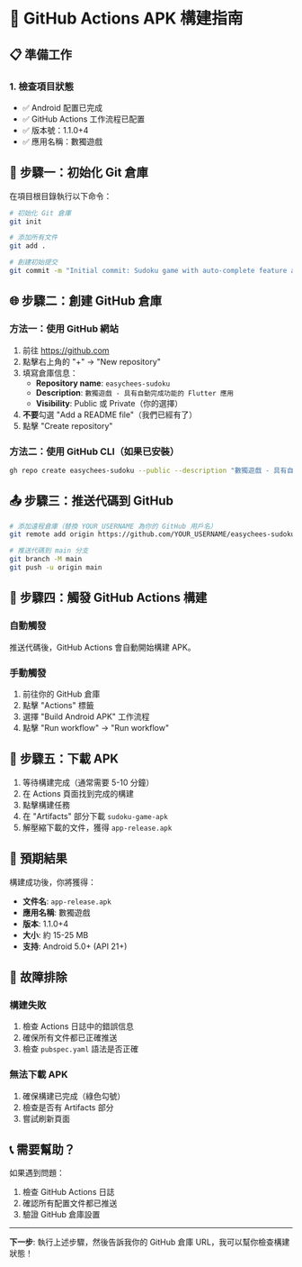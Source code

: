 # 🚀 GitHub Actions APK 構建指南

## 📋 準備工作

### 1. 檢查項目狀態
- ✅ Android 配置已完成
- ✅ GitHub Actions 工作流程已配置
- ✅ 版本號：1.1.0+4
- ✅ 應用名稱：數獨遊戲

## 🔧 步驟一：初始化 Git 倉庫

在項目根目錄執行以下命令：

```bash
# 初始化 Git 倉庫
git init

# 添加所有文件
git add .

# 創建初始提交
git commit -m "Initial commit: Sudoku game with auto-complete feature and Android support"
```

## 🌐 步驟二：創建 GitHub 倉庫

### 方法一：使用 GitHub 網站
1. 前往 https://github.com
2. 點擊右上角的 "+" → "New repository"
3. 填寫倉庫信息：
   - **Repository name**: `easychees-sudoku`
   - **Description**: `數獨遊戲 - 具有自動完成功能的 Flutter 應用`
   - **Visibility**: Public 或 Private（你的選擇）
4. **不要**勾選 "Add a README file"（我們已經有了）
5. 點擊 "Create repository"

### 方法二：使用 GitHub CLI（如果已安裝）
```bash
gh repo create easychees-sudoku --public --description "數獨遊戲 - 具有自動完成功能的 Flutter 應用"
```

## 📤 步驟三：推送代碼到 GitHub

```bash
# 添加遠程倉庫（替換 YOUR_USERNAME 為你的 GitHub 用戶名）
git remote add origin https://github.com/YOUR_USERNAME/easychees-sudoku.git

# 推送代碼到 main 分支
git branch -M main
git push -u origin main
```

## 🔄 步驟四：觸發 GitHub Actions 構建

### 自動觸發
推送代碼後，GitHub Actions 會自動開始構建 APK。

### 手動觸發
1. 前往你的 GitHub 倉庫
2. 點擊 "Actions" 標籤
3. 選擇 "Build Android APK" 工作流程
4. 點擊 "Run workflow" → "Run workflow"

## 📱 步驟五：下載 APK

1. 等待構建完成（通常需要 5-10 分鐘）
2. 在 Actions 頁面找到完成的構建
3. 點擊構建任務
4. 在 "Artifacts" 部分下載 `sudoku-game-apk`
5. 解壓縮下載的文件，獲得 `app-release.apk`

## 🎯 預期結果

構建成功後，你將獲得：
- **文件名**: `app-release.apk`
- **應用名稱**: 數獨遊戲
- **版本**: 1.1.0+4
- **大小**: 約 15-25 MB
- **支持**: Android 5.0+ (API 21+)

## 🔧 故障排除

### 構建失敗
1. 檢查 Actions 日誌中的錯誤信息
2. 確保所有文件都已正確推送
3. 檢查 `pubspec.yaml` 語法是否正確

### 無法下載 APK
1. 確保構建已完成（綠色勾號）
2. 檢查是否有 Artifacts 部分
3. 嘗試刷新頁面

## 📞 需要幫助？

如果遇到問題：
1. 檢查 GitHub Actions 日誌
2. 確認所有配置文件都已推送
3. 驗證 GitHub 倉庫設置

---

**下一步**: 執行上述步驟，然後告訴我你的 GitHub 倉庫 URL，我可以幫你檢查構建狀態！
